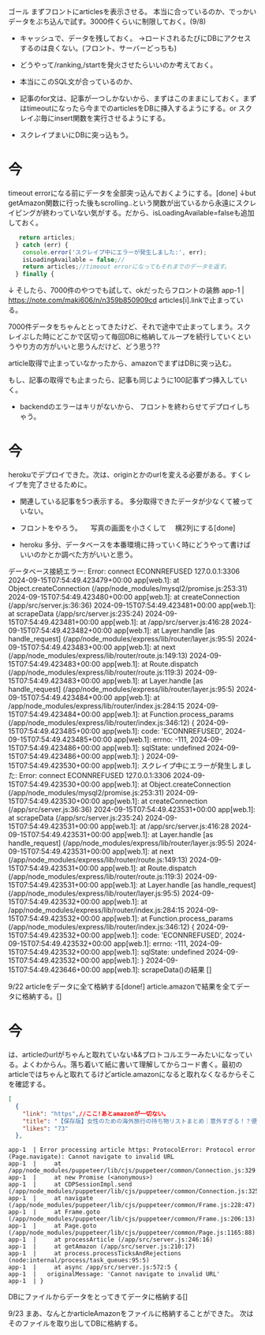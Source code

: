 ゴール
まずフロントにarticlesを表示させる。
本当に合っているのか、でっかいデータをぶち込んで試す。3000件くらいに制限しておく。(9/8)


- キャッシュで、データを残しておく。
->ロードされるたびにDBにアクセスするのは良くない。(フロント、サーバーどっちも)

- どうやって/ranking,/startを発火させたらいいのか考えておく。

- 本当にこのSQL文が合っているのか、


- 記事のfor文は、記事が一つしかないから、まずはこのままにしておく。まずはtimeoutになったら今までのarticlesをDBに挿入するようにする。or スクレイぷ毎にinsert関数を実行させるようにする。
- スクレイプまいにDBに突っ込もう。

# 今
timeout errorになる前にデータを全部突っ込んでおくようにする。[done]
↓but
getAmazon関数に行った後もscrolling..という関数が出ているから永遠にスクレイピングが終わっていない気がする。だから、isLoadingAvailable=falseも追加しておく。
```javascript
   return articles;
  } catch (err) {
    console.error('スクレイプ中にエラーが発生しました:', err);
    isLoadingAvailable = false;//
    return articles;//timeout errorになってもそれまでのデータを返す。
  } finally {
```
↓
そしたら、7000件のやつでも試して、okだったらフロントの装飾
app-1  | https://note.com/maki606/n/n359b850909cd  articles[i].linkで止まっている。

7000件データをちゃんととってきたけど、それで途中で止まってしまう。スクレイぷした時にどこかで区切って毎回DBに格納してループを続行していくというやり方の方がいいと思うんだけど、どう思う??

article取得で止まっていなかったから、amazonでまずはDBに突っ込む。

もし、記事の取得でも止まったら、記事も同じように100記事ずつ挿入していく。


- backendのエラーはキリがないから、
フロントを終わらせてデプロイしちゃう。
# 今
herokuでデプロイできた。次は、originとかのurlを変える必要がある。すくレイプを完了させるために。


- 関連している記事を5つ表示する。
多分取得できたデータが少なくて被っていない。
- フロントをやろう。
　写真の画面を小さくして
　横2列にする[done]

- heroku
多分、データベースを本番環境に持っていく時にどうやって書けばいいのかとか調べた方がいいと思う。


データベース接続エラー: Error: connect ECONNREFUSED 127.0.0.1:3306
2024-09-15T07:54:49.423479+00:00 app[web.1]:     at Object.createConnection (/app/node_modules/mysql2/promise.js:253:31)
2024-09-15T07:54:49.423480+00:00 app[web.1]:     at createConnection (/app/src/server.js:36:36)
2024-09-15T07:54:49.423481+00:00 app[web.1]:     at scrapeData (/app/src/server.js:235:24)
2024-09-15T07:54:49.423481+00:00 app[web.1]:     at /app/src/server.js:416:28
2024-09-15T07:54:49.423482+00:00 app[web.1]:     at Layer.handle [as handle_request] (/app/node_modules/express/lib/router/layer.js:95:5)
2024-09-15T07:54:49.423483+00:00 app[web.1]:     at next (/app/node_modules/express/lib/router/route.js:149:13)
2024-09-15T07:54:49.423483+00:00 app[web.1]:     at Route.dispatch (/app/node_modules/express/lib/router/route.js:119:3)
2024-09-15T07:54:49.423483+00:00 app[web.1]:     at Layer.handle [as handle_request] (/app/node_modules/express/lib/router/layer.js:95:5)
2024-09-15T07:54:49.423484+00:00 app[web.1]:     at /app/node_modules/express/lib/router/index.js:284:15
2024-09-15T07:54:49.423484+00:00 app[web.1]:     at Function.process_params (/app/node_modules/express/lib/router/index.js:346:12) {
2024-09-15T07:54:49.423485+00:00 app[web.1]:   code: 'ECONNREFUSED',
2024-09-15T07:54:49.423485+00:00 app[web.1]:   errno: -111,
2024-09-15T07:54:49.423486+00:00 app[web.1]:   sqlState: undefined
2024-09-15T07:54:49.423486+00:00 app[web.1]: }
2024-09-15T07:54:49.423530+00:00 app[web.1]: スクレイプ中にエラーが発生しました: Error: connect ECONNREFUSED 127.0.0.1:3306
2024-09-15T07:54:49.423530+00:00 app[web.1]:     at Object.createConnection (/app/node_modules/mysql2/promise.js:253:31)
2024-09-15T07:54:49.423530+00:00 app[web.1]:     at createConnection (/app/src/server.js:36:36)
2024-09-15T07:54:49.423531+00:00 app[web.1]:     at scrapeData (/app/src/server.js:235:24)
2024-09-15T07:54:49.423531+00:00 app[web.1]:     at /app/src/server.js:416:28
2024-09-15T07:54:49.423531+00:00 app[web.1]:     at Layer.handle [as handle_request] (/app/node_modules/express/lib/router/layer.js:95:5)
2024-09-15T07:54:49.423531+00:00 app[web.1]:     at next (/app/node_modules/express/lib/router/route.js:149:13)
2024-09-15T07:54:49.423531+00:00 app[web.1]:     at Route.dispatch (/app/node_modules/express/lib/router/route.js:119:3)
2024-09-15T07:54:49.423531+00:00 app[web.1]:     at Layer.handle [as handle_request] (/app/node_modules/express/lib/router/layer.js:95:5)
2024-09-15T07:54:49.423532+00:00 app[web.1]:     at /app/node_modules/express/lib/router/index.js:284:15
2024-09-15T07:54:49.423532+00:00 app[web.1]:     at Function.process_params (/app/node_modules/express/lib/router/index.js:346:12) {
2024-09-15T07:54:49.423532+00:00 app[web.1]:   code: 'ECONNREFUSED',
2024-09-15T07:54:49.423532+00:00 app[web.1]:   errno: -111,
2024-09-15T07:54:49.423532+00:00 app[web.1]:   sqlState: undefined
2024-09-15T07:54:49.423532+00:00 app[web.1]: }
2024-09-15T07:54:49.423646+00:00 app[web.1]: scrapeData()の結果 []


9/22
articleをデータに全て格納する[done!]
article.amazonで結果を全てデータに格納する。[]
# 今
は、articleのurlがちゃんと取れていない&&プロトコルエラーみたいになっている。よくわからん。落ち着いて紙に書いて理解してからコード書く。最初のarticleではちゃんと取れてるけどarticle.amazonになると取れなくなるからそこを確認する。
```json
[
  {
    "link": "https",//ここ!あとamazonが一切ない。
    "title": "【保存版】女性のための海外旅行の持ち物リストまとめ｜意外すぎる！？便利クッズも",
    "likes": "73"
  },
```
```shell
app-1  | Error processing article https: ProtocolError: Protocol error (Page.navigate): Cannot navigate to invalid URL
app-1  |     at /app/node_modules/puppeteer/lib/cjs/puppeteer/common/Connection.js:329:24
app-1  |     at new Promise (<anonymous>)
app-1  |     at CDPSessionImpl.send (/app/node_modules/puppeteer/lib/cjs/puppeteer/common/Connection.js:325:16)
app-1  |     at navigate (/app/node_modules/puppeteer/lib/cjs/puppeteer/common/Frame.js:228:47)
app-1  |     at Frame.goto (/app/node_modules/puppeteer/lib/cjs/puppeteer/common/Frame.js:206:13)
app-1  |     at Page.goto (/app/node_modules/puppeteer/lib/cjs/puppeteer/common/Page.js:1165:88)
app-1  |     at processArticle (/app/src/server.js:246:16)
app-1  |     at getAmazon (/app/src/server.js:210:17)
app-1  |     at process.processTicksAndRejections (node:internal/process/task_queues:95:5)
app-1  |     at async /app/src/server.js:572:5 {
app-1  |   originalMessage: 'Cannot navigate to invalid URL'
app-1  | }

```
DBにファイルからデータをとってきてデータに格納する[]

9/23
まあ、なんとかarticleAmazonをファイルに格納することができた。
次はそのファイルを取り出してDBに格納する。